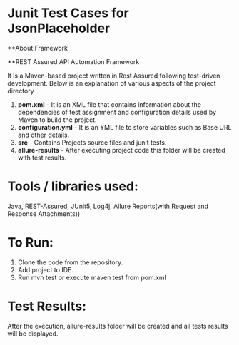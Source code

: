 # Junit Test Cases for JsonPlaceholder
**About Framework

**REST Assured API Automation Framework

It is a Maven-based project written in Rest Assured following test-driven development.
Below is an explanation of various aspects of the project directory

1. **pom.xml** - It is an XML file that contains information about the dependencies of test assignment and configuration details used by Maven to build the project.
2. **configuration.yml** - It is an YML file to store variables such as Base URL and other details.
3. **src** - Contains Projects source files and junit tests.
4. **allure-results** - After executing project code this folder will be created with test results.

# Tools / libraries used:
Java, REST-Assured, JUnit5, Log4j, Allure Reports(with Request and Response Attachments))

# To Run:
1. Clone the code from the repository.
2. Add project to IDE.
3. Run mvn test or execute maven test from pom.xml

# Test Results:
After the execution, allure-results folder will be created and all tests results will be displayed.
